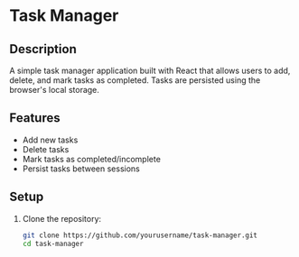 # Task Manager

## Description
A simple task manager application built with React that allows users to add, delete, and mark tasks as completed. Tasks are persisted using the browser's local storage.

## Features
- Add new tasks
- Delete tasks
- Mark tasks as completed/incomplete
- Persist tasks between sessions

## Setup
1. Clone the repository:
   ```bash
   git clone https://github.com/yourusername/task-manager.git
   cd task-manager
